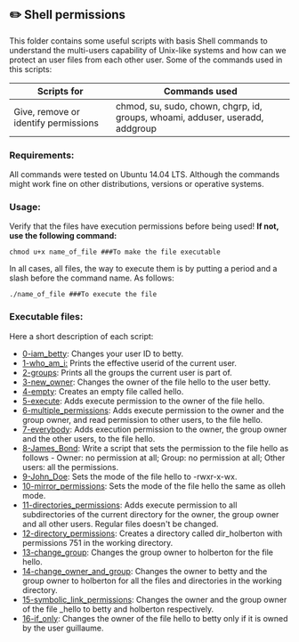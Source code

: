 ## :pencil2: Shell permissions
This folder contains some useful scripts with basis Shell commands to understand the multi-users capability of Unix-like systems and how can we protect an user files from each other user. Some of the commands used in this scripts:

| Scripts for |Commands used|
|--|--|
| Give, remove or identify permissions | chmod, su, sudo, chown, chgrp, id, groups, whoami, adduser, useradd, addgroup |

### Requirements:
All commands were tested on Ubuntu 14.04 LTS. Although the commands might work fine on other distributions, versions or operative systems.

### Usage:
Verify that the files have execution permissions before being used! **If not, use the following command:**

    chmod u+x name_of_file ###To make the file executable

In all cases, all files, the way to execute them is by putting a period and a slash before the command name. As follows:

    ./name_of_file ###To execute the file

### Executable files:

Here a short description of each script:

+ [0-iam_betty](https://github.com/dmhenaopa/holberton-system_engineering-devops/blob/master/0x01-shell_permissions/0-iam_betty): Changes your user ID to betty.
+ [1-who_am_i:](https://github.com/dmhenaopa/holberton-system_engineering-devops/blob/master/0x01-shell_permissions/1-who_am_i) Prints the effective userid of the current user.
+ [2-groups](https://github.com/dmhenaopa/holberton-system_engineering-devops/blob/master/0x01-shell_permissions/2-groups): Prints all the groups the current user is part of.
+ [3-new_owner](https://github.com/dmhenaopa/holberton-system_engineering-devops/blob/master/0x01-shell_permissions/3-new_owner): Changes the owner of the file hello to the user betty.
+ [4-empty](https://github.com/dmhenaopa/holberton-system_engineering-devops/blob/master/0x01-shell_permissions/4-empty): Creates an empty file called hello.
+ [5-execute](https://github.com/dmhenaopa/holberton-system_engineering-devops/blob/master/0x01-shell_permissions/5-execute): Adds execute permission to the owner of the file hello.
+ [6-multiple_permissions](https://github.com/dmhenaopa/holberton-system_engineering-devops/blob/master/0x01-shell_permissions/6-multiple_permissions): Adds execute permission to the owner and the group owner, and read permission to other users, to the file hello.
+ [7-everybody](https://github.com/dmhenaopa/holberton-system_engineering-devops/blob/master/0x01-shell_permissions/7-everybody): Adds execution permission to the owner, the group owner and the other users, to the file hello.
+ [8-James_Bond](https://github.com/dmhenaopa/holberton-system_engineering-devops/blob/master/0x01-shell_permissions/8-James_Bond): Write a script that sets the permission to the file hello as follows - Owner: no permission at all; Group: no permission at all; Other users: all the permissions.
+ [9-John_Doe](https://github.com/dmhenaopa/holberton-system_engineering-devops/blob/master/0x01-shell_permissions/9-John_Doe): Sets the mode of the file hello to -rwxr-x-wx.
+ [10-mirror_permissions](https://github.com/dmhenaopa/holberton-system_engineering-devops/blob/master/0x01-shell_permissions/10-mirror_permissions): Sets the mode of the file hello the same as olleh mode.
+ [11-directories_permissions](https://github.com/dmhenaopa/holberton-system_engineering-devops/blob/master/0x01-shell_permissions/11-directories_permissions): Adds execute permission to all subdirectories of the current directory for the owner, the group owner and all other users. Regular files doesn't be changed.
+ [12-directory_permissions](https://github.com/dmhenaopa/holberton-system_engineering-devops/blob/master/0x01-shell_permissions/12-directory_permissions): Creates a directory called dir_holberton with permissions 751 in the working directory.
+ [13-change_group](https://github.com/dmhenaopa/holberton-system_engineering-devops/blob/master/0x01-shell_permissions/13-change_group): Changes the group owner to holberton for the file hello.
+ [14-change_owner_and_group](https://github.com/dmhenaopa/holberton-system_engineering-devops/blob/master/0x01-shell_permissions/14-change_owner_and_group): Changes the owner to betty and the group owner to holberton for all the files and directories in the working directory.
+ [15-symbolic_link_permissions](https://github.com/dmhenaopa/holberton-system_engineering-devops/blob/master/0x01-shell_permissions/15-symbolic_link_permissions): Changes the owner and the group owner of the file _hello to betty and holberton respectively.
+ [16-if_only](https://github.com/dmhenaopa/holberton-system_engineering-devops/blob/master/0x01-shell_permissions/16-if_only): Changes the owner of the file hello to betty only if it is owned by the user guillaume.
<!--stackedit_data:
eyJoaXN0b3J5IjpbLTEzMDIzNjk3NzMsNzkwNzIzNTM4XX0=
-->